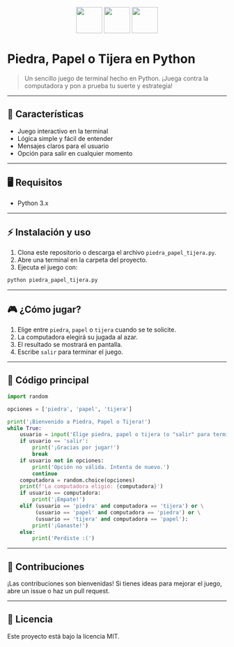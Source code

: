 <p align="center">
  <img src="https://em-content.zobj.net/source/microsoft-teams/363/rock_1faa8.png" width="60"/>
  <img src="https://em-content.zobj.net/source/microsoft-teams/363/roll-of-paper_1f9fb.png" width="60"/>
  <img src="https://em-content.zobj.net/source/microsoft-teams/363/scissors_2702-fe0f.png" width="60"/>
</p>

# Piedra, Papel o Tijera en Python

> Un sencillo juego de terminal hecho en Python. ¡Juega contra la computadora y pon a prueba tu suerte y estrategia!

---

## 🚀 Características

- Juego interactivo en la terminal
- Lógica simple y fácil de entender
- Mensajes claros para el usuario
- Opción para salir en cualquier momento

---

## 🖥️ Requisitos

- Python 3.x

---

## ⚡ Instalación y uso

1. Clona este repositorio o descarga el archivo `piedra_papel_tijera.py`.
2. Abre una terminal en la carpeta del proyecto.
3. Ejecuta el juego con:

```bash
python piedra_papel_tijera.py
```

---

## 🎮 ¿Cómo jugar?

1. Elige entre `piedra`, `papel` o `tijera` cuando se te solicite.
2. La computadora elegirá su jugada al azar.
3. El resultado se mostrará en pantalla.
4. Escribe `salir` para terminar el juego.

---

## 📄 Código principal

```python
import random

opciones = ['piedra', 'papel', 'tijera']

print('¡Bienvenido a Piedra, Papel o Tijera!')
while True:
    usuario = input('Elige piedra, papel o tijera (o "salir" para terminar): ').strip().lower()
    if usuario == 'salir':
        print('¡Gracias por jugar!')
        break
    if usuario not in opciones:
        print('Opción no válida. Intenta de nuevo.')
        continue
    computadora = random.choice(opciones)
    print(f'La computadora eligió: {computadora}')
    if usuario == computadora:
        print('¡Empate!')
    elif (usuario == 'piedra' and computadora == 'tijera') or \
         (usuario == 'papel' and computadora == 'piedra') or \
         (usuario == 'tijera' and computadora == 'papel'):
        print('¡Ganaste!')
    else:
        print('Perdiste :(')
```

---

## 🤝 Contribuciones

¡Las contribuciones son bienvenidas! Si tienes ideas para mejorar el juego, abre un issue o haz un pull request.

---

## 📜 Licencia

Este proyecto está bajo la licencia MIT.

